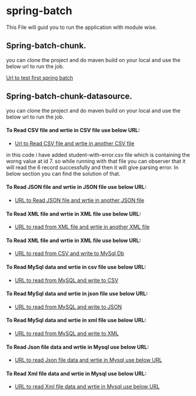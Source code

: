 # spring-batch
This File will guid you to run the application with module wise.
## Spring-batch-chunk.
you can clone the project and do maven build on your local and use the below url to run the job.

  [Url to test first spring batch](http://localhost:8080/api/job/start/myChunkjob)

## Spring-batch-chunk-datasource.
you can clone the project and do maven build on your local and use the below url to run the job.
#### To Read CSV file and wrtie in CSV file use below URL:
 
  - [Url to Read CSV file and wrtie in another CSV file](http://localhost:8080/api/job/start/csv/csvChunkjob)

in this code i have added student-with-error.csv file which is containing the worng value at id 7. so while running with that file you can observer that it will read the 6 record successfully and then it will give parsing error. In below section you can find the solution of that.
    
#### To Read JSON file and wrtie in JSON file use below URL:

  - [URL to Read JSON file and wrtie in another JSON file](http://localhost:8080/api/job/start/json/jsonChunkjob)

   
#### To Read XML file and wrtie in XML file use below URL:

  - [URL to read from XML file and wrtie in another XML file ](http://localhost:8080/api/job/start/xml/xmlChunkjob)
   

#### To Read XML file and wrtie in XML file use below URL:

  - [URL to read from CSV and write to MySql Db ](http://localhost:8080/api/job/start/csv_to_jdbc/csvToJdbcChunkjob)

 
#### To Read MySql data and wrtie in csv file use below URL:

  - [URL to read from MySQL and write to CSV ](http://localhost:8080/api/job/start/jdbc_to_csv/JdbcToCsvChunkjob)

#### To Read MySql data and wrtie in json file use below URL:

  - [URL to read from MySQL and write to JSON ](http://localhost:8080/api/job/start/jdbc_to_json/JdbcToJsonChunkjob)

#### To Read MySql data and wrtie in xml file use below URL:

  - [URL to read from MySQL and write to XML ](http://localhost:8080/api/job/start/jdbc_to_xml/JdbcToXmlChunkjob)

#### To Read Json file data and wrtie in Mysql use below URL:

  - [URL to read Json file data and wrtie in Mysql use below URL](http://localhost:8080/api/job/start/json_to_jdbc/JsonToJdbcChunkjob)

 #### To Read Xml file data and wrtie in Mysql use below URL:

  - [URL to read Xml file data and wrtie in Mysql use below URL](http://localhost:8080/api/job/start/xml_to_jdbc/XmlToJdbcChunkjob)   
